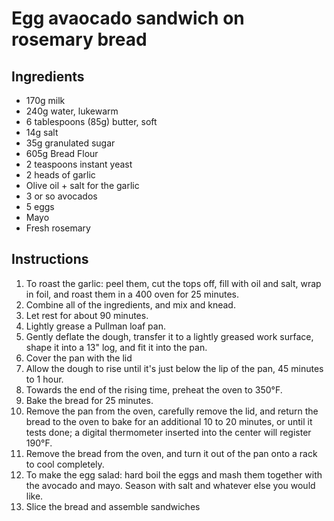 # Egg avaocado sandwich on rosemary bread

## Ingredients 

* 170g milk
* 240g water, lukewarm
* 6 tablespoons (85g) butter, soft
* 14g salt
* 35g granulated sugar
* 605g Bread Flour
* 2 teaspoons instant yeast
* 2 heads of garlic
* Olive oil + salt for the garlic
* 3 or so avocados
* 5 eggs
* Mayo
* Fresh rosemary

## Instructions

1. To roast the garlic: peel them, cut the tops off, fill with oil and salt, wrap in foil, and roast them in a 400 oven for 25 minutes.
1. Combine all of the ingredients, and mix and knead.
1. Let rest for about 90 minutes.
1. Lightly grease a Pullman loaf pan. 
1. Gently deflate the dough, transfer it to a lightly greased work surface, shape it into a 13" log, and fit it into the pan. 
1. Cover the pan with the lid
1. Allow the dough to rise until it's just below the lip of the pan, 45 minutes to 1 hour.
1. Towards the end of the rising time, preheat the oven to 350°F.
1. Bake the bread for 25 minutes. 
1. Remove the pan from the oven, carefully remove the lid, and return the bread to the oven to bake for an additional 10 to 20 minutes, or until it tests done; a digital thermometer inserted into the center will register 190°F.
1. Remove the bread from the oven, and turn it out of the pan onto a rack to cool completely.
1. To make the egg salad: hard boil the eggs and mash them together with the
   avocado and mayo. Season with salt and whatever else you would like.
1. Slice the bread and assemble sandwiches

